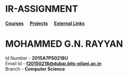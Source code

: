# IR-ASSIGNMENT
#### [Courses](Page-B.md)&nbsp;&nbsp;&nbsp;&nbsp;&nbsp;&nbsp;[Projects](Page-C.md)&nbsp;&nbsp;&nbsp;&nbsp;&nbsp;&nbsp;[External Links](Page-D.md)
MOHAMMED G.N. RAYYAN
===================

Id Number - **2015A7PS0218U**  
Email Id - **f20150218@dubai.bits-pilani.ac.in**  
Branch - **Computer Science**  

